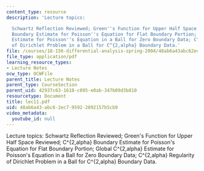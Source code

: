 ```yaml
---
content_type: resource
description: 'Lecture topics:

  Schwartz Reflection Reviewed; Green''s Function for Upper Half Space Reviewed; C^{2,alpha}
  Boundary Estimate for Poisson''s Equation for Flat Boundary Portion; Global C^{2,alpha}
  Estimate for Poisson''s Equation in a Ball for Zero Boundary Data; C^{2,alpha} Regularity
  of Dirichlet Problem in a Ball for C^{2,alpha} Boundary Data.'
file: /courses/18-156-differential-analysis-spring-2004/48ab6a43abc62ec795922892157b5cb9_lec11.pdf
file_type: application/pdf
learning_resource_types:
- Lecture Notes
ocw_type: OCWFile
parent_title: Lecture Notes
parent_type: CourseSection
parent_uid: 42937c63-1618-c895-e0ab-347b09d3b810
resourcetype: Document
title: lec11.pdf
uid: 48ab6a43-abc6-2ec7-9592-2892157b5cb9
video_metadata:
  youtube_id: null
---
```

Lecture topics:
Schwartz Reflection Reviewed; Green's Function for Upper Half Space Reviewed; C^{2,alpha} Boundary Estimate for Poisson's Equation for Flat Boundary Portion; Global C^{2,alpha} Estimate for Poisson's Equation in a Ball for Zero Boundary Data; C^{2,alpha} Regularity of Dirichlet Problem in a Ball for C^{2,alpha} Boundary Data.

